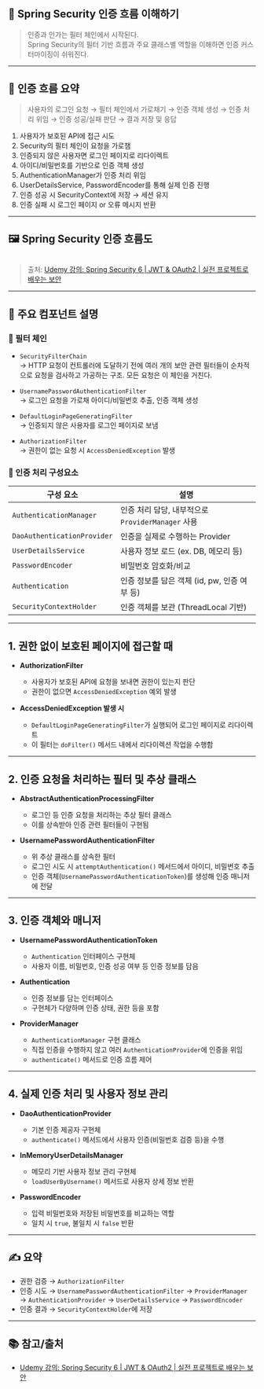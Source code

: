 <h2>🔐 Spring Security 인증 흐름 이해하기</h2>
<blockquote>
<p>인증과 인가는 필터 체인에서 시작된다.<br />Spring Security의 필터 기반 흐름과 주요 클래스별 역할을 이해하면 인증 커스터마이징이 쉬워진다.</p>
</blockquote>
<hr />
<h2 id="🔁-인증-흐름-요약">🔁 인증 흐름 요약</h2>
<blockquote>
<p>사용자의 로그인 요청 → 필터 체인에서 가로채기 → 인증 객체 생성 → 인증 처리 위임 → 인증 성공/실패 판단 → 결과 저장 및 응답</p>
</blockquote>
<ol>
<li>사용자가 보호된 API에 접근 시도  </li>
<li>Security의 필터 체인이 요청을 가로챔  </li>
<li>인증되지 않은 사용자면 로그인 페이지로 리다이렉트  </li>
<li>아이디/비밀번호를 기반으로 인증 객체 생성  </li>
<li>AuthenticationManager가 인증 처리 위임  </li>
<li>UserDetailsService, PasswordEncoder를 통해 실제 인증 진행  </li>
<li>인증 성공 시 SecurityContext에 저장 → 세션 유지  </li>
<li>인증 실패 시 로그인 페이지 or 오류 메시지 반환  </li>
</ol>
<hr />
<h2 id="🖼️-spring-security-인증-흐름도">🖼️ Spring Security 인증 흐름도</h2>
<p><img alt="" src="https://velog.velcdn.com/images/yumin991209/post/4f03e963-25a0-4331-9a37-96ed593f28d9/image.png" /></p>
<blockquote>
<p>출처: <a href="https://www.udemy.com/course/spring-security-6-jwt-oauth2-korean/?couponCode=ST16MT230625G2">Udemy 강의: Spring Security 6 | JWT &amp; OAuth2 | 실전 프로젝트로 배우는 보안</a></p>
</blockquote>
<hr />
<h2 id="📌-주요-컴포넌트-설명">📌 주요 컴포넌트 설명</h2>
<h3 id="🔐-필터-체인">🔐 필터 체인</h3>
<ul>
<li><p><code>SecurityFilterChain</code><br />→ HTTP 요청이 컨트롤러에 도달하기 전에 여러 개의 보안 관련 필터들이 순차적으로 요청을 검사하고 가공하는 구조. 모든 요청은 이 체인을 거친다.</p>
</li>
<li><p><code>UsernamePasswordAuthenticationFilter</code><br />→ 로그인 요청을 가로채 아이디/비밀번호 추출, 인증 객체 생성</p>
</li>
<li><p><code>DefaultLoginPageGeneratingFilter</code><br />→ 인증되지 않은 사용자를 로그인 페이지로 보냄</p>
</li>
<li><p><code>AuthorizationFilter</code><br />→ 권한이 없는 요청 시 <code>AccessDeniedException</code> 발생</p>
</li>
</ul>
<h3 id="🧪-인증-처리-구성요소">🧪 인증 처리 구성요소</h3>
<table>
<thead>
<tr>
<th>구성 요소</th>
<th>설명</th>
</tr>
</thead>
<tbody><tr>
<td><code>AuthenticationManager</code></td>
<td>인증 처리 담당, 내부적으로 <code>ProviderManager</code> 사용</td>
</tr>
<tr>
<td><code>DaoAuthenticationProvider</code></td>
<td>인증을 실제로 수행하는 Provider</td>
</tr>
<tr>
<td><code>UserDetailsService</code></td>
<td>사용자 정보 로드 (ex. DB, 메모리 등)</td>
</tr>
<tr>
<td><code>PasswordEncoder</code></td>
<td>비밀번호 암호화/비교</td>
</tr>
<tr>
<td><code>Authentication</code></td>
<td>인증 정보를 담은 객체 (id, pw, 인증 여부 등)</td>
</tr>
<tr>
<td><code>SecurityContextHolder</code></td>
<td>인증 객체를 보관 (ThreadLocal 기반)</td>
</tr>
</tbody></table>
<hr />
<h2 id="1-권한-없이-보호된-페이지에-접근할-때">1. 권한 없이 보호된 페이지에 접근할 때</h2>
<ul>
<li><p><strong>AuthorizationFilter</strong>  </p>
<ul>
<li>사용자가 보호된 API에 요청을 보내면 권한이 있는지 판단  </li>
<li>권한이 없으면 <code>AccessDeniedException</code> 예외 발생</li>
</ul>
</li>
<li><p><strong>AccessDeniedException 발생 시</strong>  </p>
<ul>
<li><code>DefaultLoginPageGeneratingFilter</code>가 실행되어 로그인 페이지로 리다이렉트  </li>
<li>이 필터는 <code>doFilter()</code> 메서드 내에서 리다이렉션 작업을 수행함</li>
</ul>
</li>
</ul>
<hr />
<h2 id="2-인증-요청을-처리하는-필터-및-추상-클래스">2. 인증 요청을 처리하는 필터 및 추상 클래스</h2>
<ul>
<li><p><strong>AbstractAuthenticationProcessingFilter</strong>  </p>
<ul>
<li>로그인 등 인증 요청을 처리하는 추상 필터 클래스  </li>
<li>이를 상속받아 인증 관련 필터들이 구현됨</li>
</ul>
</li>
<li><p><strong>UsernamePasswordAuthenticationFilter</strong>  </p>
<ul>
<li>위 추상 클래스를 상속한 필터  </li>
<li>로그인 시도 시 <code>attemptAuthentication()</code> 메서드에서 아이디, 비밀번호 추출  </li>
<li>인증 객체(<code>UsernamePasswordAuthenticationToken</code>)를 생성해 인증 매니저에 전달</li>
</ul>
</li>
</ul>
<hr />
<h2 id="3-인증-객체와-매니저">3. 인증 객체와 매니저</h2>
<ul>
<li><p><strong>UsernamePasswordAuthenticationToken</strong>  </p>
<ul>
<li><code>Authentication</code> 인터페이스 구현체  </li>
<li>사용자 이름, 비밀번호, 인증 성공 여부 등 인증 정보를 담음</li>
</ul>
</li>
<li><p><strong>Authentication</strong>  </p>
<ul>
<li>인증 정보를 담는 인터페이스  </li>
<li>구현체가 다양하며 인증 상태, 권한 등을 포함</li>
</ul>
</li>
<li><p><strong>ProviderManager</strong>  </p>
<ul>
<li><code>AuthenticationManager</code> 구현 클래스  </li>
<li>직접 인증을 수행하지 않고 여러 <code>AuthenticationProvider</code>에 인증을 위임  </li>
<li><code>authenticate()</code> 메서드로 인증 흐름 제어</li>
</ul>
</li>
</ul>
<hr />
<h2 id="4-실제-인증-처리-및-사용자-정보-관리">4. 실제 인증 처리 및 사용자 정보 관리</h2>
<ul>
<li><p><strong>DaoAuthenticationProvider</strong>  </p>
<ul>
<li>기본 인증 제공자 구현체  </li>
<li><code>authenticate()</code> 메서드에서 사용자 인증(비밀번호 검증 등)을 수행</li>
</ul>
</li>
<li><p><strong>InMemoryUserDetailsManager</strong>  </p>
<ul>
<li>메모리 기반 사용자 정보 관리 구현체  </li>
<li><code>loadUserByUsername()</code> 메서드로 사용자 상세 정보 반환</li>
</ul>
</li>
<li><p><strong>PasswordEncoder</strong>  </p>
<ul>
<li>입력 비밀번호와 저장된 비밀번호를 비교하는 역할  </li>
<li>일치 시 <code>true</code>, 불일치 시 <code>false</code> 반환</li>
</ul>
</li>
</ul>
<hr />
<h2 id="✍️-요약">✍️ 요약</h2>
<ul>
<li>권한 검증 → <code>AuthorizationFilter</code>  </li>
<li>인증 시도 → <code>UsernamePasswordAuthenticationFilter</code> → <code>ProviderManager</code> → <code>AuthenticationProvider</code> → <code>UserDetailsService</code> → <code>PasswordEncoder</code>  </li>
<li>인증 결과 → <code>SecurityContextHolder</code>에 저장  </li>
</ul>
<hr />
<h2 id="📚-참고출처">📚 참고/출처</h2>
<ul>
<li><a href="https://www.udemy.com/course/spring-security-6-jwt-oauth2-korean/?couponCode=ST16MT230625G2">Udemy 강의: Spring Security 6 | JWT &amp; OAuth2 | 실전 프로젝트로 배우는 보안</a></li>
</ul>
